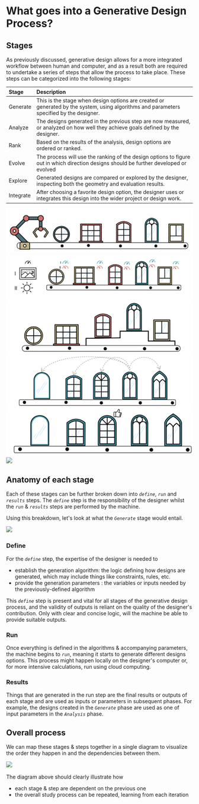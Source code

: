# What goes into a Generative Design Process?

## Stages

As previously discussed, generative design allows for a more integrated workflow between human and computer, and as a result both are required to undertake a series of steps that allow the process to take place. These steps can be categorized into the following stages:

| Stage | Description |
| :--- | :--- |
| Generate | This is the stage when design options are created or generated by the system, using algorithms and parameters specified by the designer. |
| Analyze | The designs generated in the previous step are now measured, or analyzed on how well they achieve goals defined by the designer. |
| Rank | Based on the results of the analysis, design options are ordered or ranked. |
| Evolve | The process will use the ranking of the design options to figure out in which direction designs should be further developed or evolved |
| Explore | Generated designs are compared or explored by the designer, inspecting both the geometry and evaluation results. |
| Integrate | After choosing a favorite design option, the designer uses or integrates this design into the wider project or design work. |

![](../../../.gitbook/assets/stages1%20%284%29.png) ![](../../../.gitbook/assets/stages2%20%281%29.png) ![](../../../.gitbook/assets/stages3.png) ![](../../../.gitbook/assets/stages4%20%281%29.png) ![](../../../.gitbook/assets/stages5%20%284%29.png) ![](https://github.com/martinstacey/RefineryPrimer/tree/4f8d7fa0b367dd9f86557d30f0bdcae005db870c/..gitbook/assets/intro/stages6.png)

## Anatomy of each stage

Each of these stages can be further broken down into _`define`_, _`run`_ and _`results`_ steps. The _`define`_ step is the responsibility of the designer whilst the _`run`_ & _`results`_ steps are performed by the machine.

Using this breakdown, let's look at what the _`Generate`_ stage would entail.

![](https://github.com/martinstacey/RefineryPrimer/tree/4f8d7fa0b367dd9f86557d30f0bdcae005db870c/01-introduction/01-02_generative-design/.gitbook/assets/generative-design-generate-step.jpg)

### Define

For the _`define`_ step, the expertise of the designer is needed to

* establish the generation algorithm: the logic defining how designs are generated, which may include things like constraints, rules, etc.
* provide the generation parameters : the variables or inputs needed by the previously-defined algorithm

This _`define`_ step is present and vital for all stages of the generative design process, and the validity of outputs is reliant on the quality of the designer's contribution. Only with clear and concise logic, will the machine be able to provide suitable outputs.

### Run

Once everything is defined in the algorithms & accompanying parameters, the machine begins to _`run`_, meaning it starts to generate different designs options. This process might happen locally on the designer's computer or, for more intensive calculations, run using cloud computing.

### Results

Things that are generated in the run step are the final results or outputs of each stage and are used as inputs or parameters in subsequent phases. For example, the designs created in the _`Generate`_ phase are used as one of input parameters in the _`Analysis`_ phase.

## Overall process

We can map these stages & steps together in a single diagram to visualize the order they happen in and the dependencies between them.

![](https://github.com/martinstacey/RefineryPrimer/tree/4f8d7fa0b367dd9f86557d30f0bdcae005db870c/01-introduction/01-02_generative-design/.gitbook/assets/generative-design-overall-process.png)

The diagram above should clearly illustrate how

* each stage & step are dependent on the previous one
* the overall study process can be repeated, learning from each iteration

